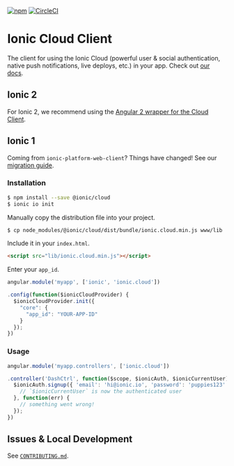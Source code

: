 [![npm](https://img.shields.io/npm/v/@ionic/cloud.svg?maxAge=2592000)](https://www.npmjs.com/package/@ionic/cloud)
[![CircleCI](https://circleci.com/gh/driftyco/ionic-cloud.svg?style=svg)](https://circleci.com/gh/driftyco/ionic-cloud)

# Ionic Cloud Client

The client for using the Ionic Cloud (powerful user & social authentication,
native push notifications, live deploys, etc.) in your app. Check out [our
docs](http://docs.ionic.io/docs/io-introduction).

## Ionic 2

For Ionic 2, we recommend using the [Angular 2 wrapper for the Cloud
Client](https://github.com/driftyco/ionic-cloud-angular).

## Ionic 1

Coming from `ionic-platform-web-client`? Things have changed! See our
[migration
guide](https://github.com/driftyco/ionic-cloud/wiki/Migration-Guide).

### Installation

```bash
$ npm install --save @ionic/cloud
$ ionic io init
```

Manually copy the distribution file into your project.

```bash
$ cp node_modules/@ionic/cloud/dist/bundle/ionic.cloud.min.js www/lib
```

Include it in your `index.html`.

```html
<script src="lib/ionic.cloud.min.js"></script>
```

Enter your `app_id`.

```javascript
angular.module('myapp', ['ionic', 'ionic.cloud'])

.config(function($ionicCloudProvider) {
  $ionicCloudProvider.init({
    "core": {
      "app_id": "YOUR-APP-ID"
    }
  });
})
```

### Usage

```javascript
angular.module('myapp.controllers', ['ionic.cloud'])

.controller('DashCtrl', function($scope, $ionicAuth, $ionicCurrentUser) {
  $ionicAuth.signup({ 'email': 'hi@ionic.io', 'password': 'puppies123' }).then(function() {
    // `$ionicCurrentUser` is now the authenticated user
  }, function(err) {
    // something went wrong!
  });
})
```

## Issues & Local Development

See [`CONTRIBUTING.md`](https://github.com/driftyco/ionic-cloud/blob/master/CONTRIBUTING.md).
